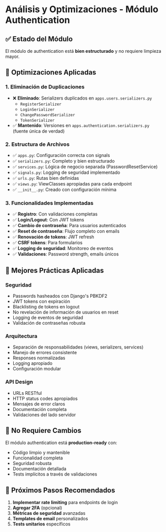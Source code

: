 # Análisis y Optimizaciones - Módulo Authentication

## ✅ Estado del Módulo
El módulo de authentication está **bien estructurado** y no requiere limpieza mayor.

## 🔧 Optimizaciones Aplicadas

### 1. **Eliminación de Duplicaciones**
- ❌ **Eliminado**: Serializers duplicados en `apps.users.serializers.py`
  - `RegisterSerializer`
  - `LoginSerializer` 
  - `ChangePasswordSerializer`
  - `TokenSerializer`
- ✅ **Mantenido**: Versiones en `apps.authentication.serializers.py` (fuente única de verdad)

### 2. **Estructura de Archivos**
- ✅ `apps.py`: Configuración correcta con signals
- ✅ `serializers.py`: Completo y bien estructurado
- ✅ `services.py`: Lógica de negocio separada (PasswordResetService)
- ✅ `signals.py`: Logging de seguridad implementado
- ✅ `urls.py`: Rutas bien definidas
- ✅ `views.py`: ViewClasses apropiadas para cada endpoint
- ✅ `__init__.py`: Creado con configuración mínima

### 3. **Funcionalidades Implementadas**
- ✅ **Registro**: Con validaciones completas
- ✅ **Login/Logout**: Con JWT tokens
- ✅ **Cambio de contraseña**: Para usuarios autenticados
- ✅ **Reset de contraseña**: Flujo completo con emails
- ✅ **Renovación de tokens**: JWT refresh
- ✅ **CSRF tokens**: Para formularios
- ✅ **Logging de seguridad**: Monitoreo de eventos
- ✅ **Validaciones**: Password strength, emails únicos

## 🎯 **Mejores Prácticas Aplicadas**

### Seguridad
- Passwords hasheados con Django's PBKDF2
- JWT tokens con expiración
- Blacklisting de tokens en logout
- No revelación de información de usuarios en reset
- Logging de eventos de seguridad
- Validación de contraseñas robusta

### Arquitectura
- Separación de responsabilidades (views, serializers, services)
- Manejo de errores consistente
- Responses normalizadas
- Logging apropiado
- Configuración modular

### API Design
- URLs RESTful
- HTTP status codes apropiados
- Mensajes de error claros
- Documentación completa
- Validaciones del lado servidor

## 📝 **No Requiere Cambios**
El módulo authentication está **production-ready** con:
- Código limpio y mantenible
- Funcionalidad completa
- Seguridad robusta
- Documentación detallada
- Tests implícitos a través de validaciones

## 🚀 **Próximos Pasos Recomendados**
1. **Implementar rate limiting** para endpoints de login
2. **Agregar 2FA** (opcional)
3. **Métricas de seguridad** avanzadas
4. **Templates de email** personalizados
5. **Tests unitarios** específicos
